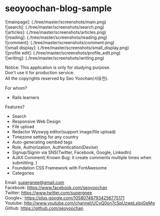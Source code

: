 seoyoochan-blog-sample
======================
![mainpage]: (./tree/master/screenshots/main.png)<br/>
![search]: (./tree/master/screenshots/search.png)<br/>
![articles]: (./tree/master/screenshots/articles.png)<br/>
![reading]: (./tree/master/screenshots/reading.png)<br/>
![comment]: (./tree/master/screenshots/comment.png)<br/>
![small display]: (./tree/master/screenshots/small_display.png)<br/>
![profile edit]: (./tree/master/screenshots/profile_edit.png)<br/>
![writing]: (./tree/master/screenshots/writing.png)<br/>

Notice:
 This application is only for studying purpose.<br/>
 Don't use it for production service.<br/>
 All the copyrights reserved by Seo Yoochan(서유찬).<br/>

For whom?
- Rails learners

Features?
- Search
 - Responsive Web Design
 - File upload
 - Redactor Wyswyg editor(support image/file upload)
 - Timezone setting for any country
 - Auto-generating oembed tags
 - Role, Authorization, Authentication(Devise)
 - Signup/Signin via SNS(Twitter, Facebook, Google, LinkedIn)
 - AJAX Comment( Known Bug: it create comments multiple times when submitting. )
 - Foundation CSS Framework with FontAwesome
 - Categories

 Email: supergnee@gmail.com<br/>
 Facebook: https://www.facebook.com/seoyoochan<br/>
 Twitter: https://www.twitter.com/supergnee<br/>
 Google+: https://plus.google.com/105807467934256775171<br/>
 Youtube: http://www.youtube.com/channel/UCyQ0on7cSpUzweLsIpjGpMg<br/>
 Github: https://github.com/seoyoochan<br/>
